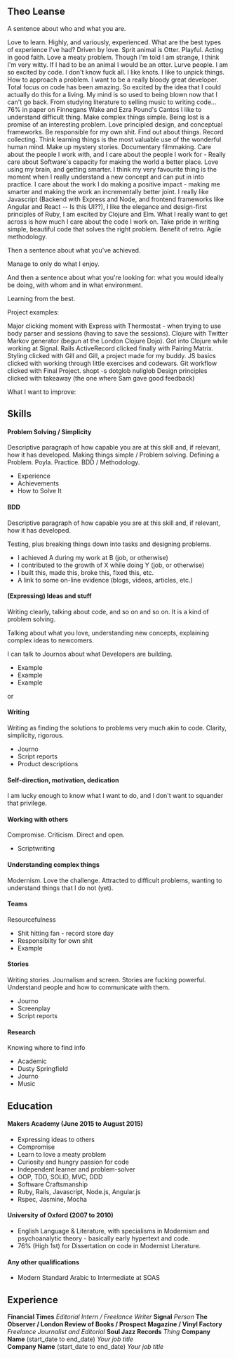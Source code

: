 ## Theo Leanse

A sentence about who and what you are.

  Love to learn.
  Highly, and variously, experienced.
  What are the best types of experience I've had?
  Driven by love.
  Sprit animal is Otter.
  Playful.
  Acting in good faith.
  Love a meaty problem.
  Though I'm told I am strange, I think I'm very witty.
  If I had to be an animal I would be an otter.
  Lurve people.
  I am so excited by code.
  I don't know fuck all.
  I like knots.
  I like to unpick things.
  How to approach a problem.
  I want to be a really bloody great developer.
  Total focus on code has been amazing.
  So excited by the idea that I could actually do this for a living.
  My mind is so used to being blown now that I can't go back.
  From studying literature to selling music to writing code...
  76% in paper on Finnegans Wake and Ezra Pound's Cantos
  I like to understand difficult thing.
  Make complex things simple.
  Being lost is a promise of an interesting problem.
  Love principled design, and conceptual frameworks.
  Be responsible for my own shit.
  Find out about things.
  Record collecting.
  Think learning things is the most valuable use of the wonderful human mind.
  Make up mystery stories.
  Documentary filmmaking.
  Care about the people I work with, and I care about the people I work for - Really care about Software's capacity for making the world a better place.
  Love using my brain, and getting smarter.
  I think my very favourite thing is the moment when I really understand a new concept and can put in into practice.
  I care about the work I do making a positive impact - making me smarter and making the work an incrementally better joint.
  I really like Javascript (Backend with Express and Node, and frontend frameworks like Angular and React -- Is this UI??), I like the elegance and design-first principles of Ruby, I am excited by Clojure and Elm.
  What I really want to get across is how much I care about the code I work on.
  Take pride in writing simple, beautiful code that solves the right problem.
  Benefit of retro.
  Agile methodology.

Then a sentence about what you've achieved.

  Manage to only do what I enjoy.

And then a sentence about what you're looking for: what you would ideally be doing, with whom and in what environment.

  Learning from the best.


Project examples:

Major clicking moment with Express with Thermostat - when trying to use body parser and sessions (having to save the sessions).
Clojure with Twitter Markov generator (begun at the London Clojure Dojo). Got into Clojure while working at Signal.
Rails ActiveRecord clicked finally with Pairing Matrix.
Styling clicked with Gill and Gill, a project made for my buddy.
JS basics clicked with working through little exercises and codewars.
Git workflow clicked with Final Project. shopt -s dotglob nullglob
Design principles clicked with takeaway (the one where Sam gave good feedback)

What I want to improve:




## Skills

#### Problem Solving / Simplicity

Descriptive paragraph of how capable you are at this skill and, if relevant, how it has developed.
  Making things simple / Problem solving.
  Defining a Problem. Poyla. Practice.
  BDD / Methodology.

- Experience
- Achievements
- How to Solve It

#### BDD

Descriptive paragraph of how capable you are at this skill and, if relevant, how it has developed.

  Testing, plus breaking things down into tasks and designing problems.

- I achieved A during my work at B (job, or otherwise)
- I contributed to the growth of X while doing Y (job, or otherwise)
- I built this, made this, broke this, fixed this, etc.
- A link to some on-line evidence (blogs, videos, articles, etc.)

#### (Expressing) Ideas and stuff

Writing clearly, talking about code, and so on and so on. It is a kind of problem solving.

Talking about what you love, understanding new concepts, explaining complex ideas to newcomers.

I can talk to Journos about what Developers are building.

- Example
- Example
- Example

or

#### Writing

Writing as finding the solutions to problems very much akin to code. Clarity, simplicity, rigorous.

- Journo
- Script reports
- Product descriptions

#### Self-direction, motivation, dedication

I am lucky enough to know what I want to do, and I don't want to squander that privilege.

#### Working with others

Compromise.
Criticism.
Direct and open.

- Scriptwriting

#### Understanding complex things

Modernism. Love the challenge. Attracted to difficult problems, wanting to understand things that I do not (yet).

#### Teams

Resourcefulness

- Shit hitting fan - record store day
- Responsibilty for own shit
- Example

#### Stories

Writing stories. Journalism and screen. Stories are fucking powerful. Understand people and how to communicate with them.

- Journo
- Screenplay
- Script reports

#### Research

Knowing where to find info

- Academic
- Dusty Springfield
- Journo
- Music

## Education

#### Makers Academy (June 2015 to August 2015)

- Expressing ideas to others
- Compromise
- Learn to love a meaty problem
- Curiosity and hungry passion for code
- Independent learner and problem-solver
- OOP, TDD, SOLID, MVC, DDD
- Software Craftsmanship
- Ruby, Rails, Javascript, Node.js, Angular.js
- Rspec, Jasmine, Mocha

#### University of Oxford (2007 to 2010)

- English Language & Literature, with specialisms in Modernism and psychoanalytic theory - basically early hypertext and code.
- 76% (High 1st) for Dissertation on code in Modernist Literature.

#### Any other qualifications

- Modern Standard Arabic to Intermediate at SOAS

## Experience

**Financial Times**
*Editorial Intern / Freelance Writer*
**Signal**
*Person*
**The Observer / London Review of Books / Prospect Magazine / Vinyl Factory**
*Freelance Journalist and Editorial*
**Soul Jazz Records**
*Thing*
**Company Name** (start_date to end_date)
*Your job title*  
**Company Name** (start_date to end_date)
*Your job title*  
